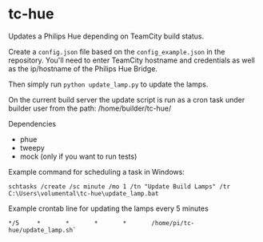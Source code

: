 tc-hue
======

Updates a Philips Hue depending on TeamCity build status.

Create a `config.json` file based on the `config_example.json` in the repository. You'll
need to enter TeamCity hostname and credentials as well as the ip/hostname of the Philips Hue
Bridge.

Then simply run `python update_lamp.py` to update the lamps.

On the current build server the update script is run as a cron task under builder user from the path:
/home/builder/tc-hue/

Dependencies

* phue
* tweepy
* mock (only if you want to run tests)

Example command for scheduling a task in Windows:

```
schtasks /create /sc minute /mo 1 /tn "Update Build Lamps" /tr C:\Users\volumental\tc-hue\update_lamp.bat 
```

Example crontab line for updating the lamps every 5 minutes
```crontab
*/5     *       *       *       *       /home/pi/tc-hue/update_lamp.sh`
```
